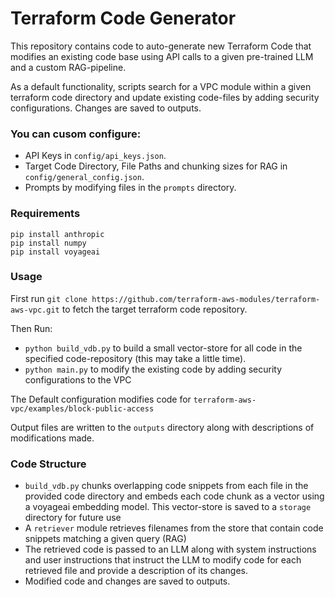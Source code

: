 # Terraform Code Generator
This repository contains code to auto-generate new Terraform Code that modifies an existing code base using API calls to a given pre-trained LLM and a custom RAG-pipeline. 

As a default functionality, scripts search for a VPC module within a given terraform code directory and update existing code-files by adding security configurations. Changes are saved to outputs.


### You can cusom configure:
- API Keys in ```config/api_keys.json```.
- Target Code Directory, File Paths and chunking sizes for RAG in ```config/general_config.json```.
- Prompts by modifying files in the ```prompts``` directory.


### Requirements

```
pip install anthropic
pip install numpy
pip install voyageai
```
### Usage

First run ```git clone https://github.com/terraform-aws-modules/terraform-aws-vpc.git``` to fetch the target terraform code repository.

Then Run:
* ```python build_vdb.py``` to build a small vector-store for all code in the specified code-repository (this may take a little time).
* ```python main.py``` to modify the existing code by adding security configurations to the VPC

The Default configuration modifies code for ```terraform-aws-vpc/examples/block-public-access```

Output files are written to the ```outputs``` directory along with descriptions of modifications made.

### Code Structure
-  ```build_vdb.py``` chunks overlapping code snippets from each file in the provided code directory and embeds each code chunk as a vector using a voyageai embedding model. This vector-store is saved to a ```storage``` directory for future use
- A ```retriever``` module retrieves filenames from the store that contain code snippets matching a given query (RAG)
- The retrieved code is passed to an LLM along with system instructions and user instructions that instruct the LLM to modify code for each retrieved file and provide a description of its changes.
- Modified code and changes are saved to outputs.
